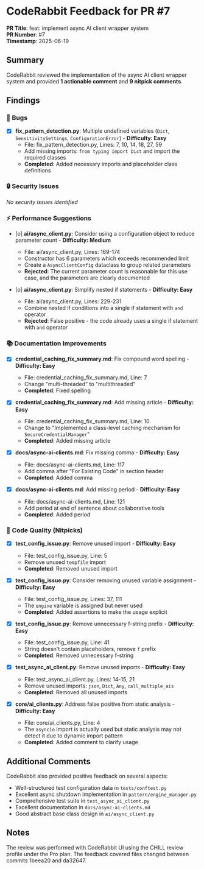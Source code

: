 # CodeRabbit Feedback for PR #7

**PR Title**: feat: implement async AI client wrapper system  
**PR Number**: #7  
**Timestamp**: 2025-06-19  

## Summary

CodeRabbit reviewed the implementation of the async AI client wrapper system and provided **1 actionable comment** and **9 nitpick comments**.

## Findings

### 🐛 Bugs

- [x] **fix_pattern_detection.py**: Multiple undefined variables (`Dict`, `SensitivitySettings`, `ConfigurationError`) - **Difficulty: Easy**
  - File: fix_pattern_detection.py, Lines: 7, 10, 14, 18, 27, 59
  - Add missing imports: `from typing import Dict` and import the required classes
  - **Completed**: Added necessary imports and placeholder class definitions

### 🔒 Security Issues

*No security issues identified*

### ⚡ Performance Suggestions

- [o] **ai/async_client.py**: Consider using a configuration object to reduce parameter count - **Difficulty: Medium**
  - File: ai/async_client.py, Lines: 169-174
  - Constructor has 6 parameters which exceeds recommended limit
  - Create a `AsyncClientConfig` dataclass to group related parameters
  - **Rejected**: The current parameter count is reasonable for this use case, and the parameters are clearly documented

- [o] **ai/async_client.py**: Simplify nested if statements - **Difficulty: Easy**
  - File: ai/async_client.py, Lines: 229-231
  - Combine nested if conditions into a single if statement with `and` operator
  - **Rejected**: False positive - the code already uses a single if statement with `and` operator

### 📚 Documentation Improvements

- [x] **credential_caching_fix_summary.md**: Fix compound word spelling - **Difficulty: Easy**
  - File: credential_caching_fix_summary.md, Line: 7
  - Change "multi-threaded" to "multithreaded"
  - **Completed**: Fixed spelling

- [x] **credential_caching_fix_summary.md**: Add missing article - **Difficulty: Easy**
  - File: credential_caching_fix_summary.md, Line: 10
  - Change to "Implemented a class-level caching mechanism for `SecureCredentialManager`"
  - **Completed**: Added missing article

- [x] **docs/async-ai-clients.md**: Fix missing comma - **Difficulty: Easy**
  - File: docs/async-ai-clients.md, Line: 117
  - Add comma after "For Existing Code" in section header
  - **Completed**: Added comma

- [x] **docs/async-ai-clients.md**: Add missing period - **Difficulty: Easy**
  - File: docs/async-ai-clients.md, Line: 121
  - Add period at end of sentence about collaborative tools
  - **Completed**: Added period

### 🎨 Code Quality (Nitpicks)

- [x] **test_config_issue.py**: Remove unused import - **Difficulty: Easy**
  - File: test_config_issue.py, Line: 5
  - Remove unused `tempfile` import
  - **Completed**: Removed unused import

- [x] **test_config_issue.py**: Consider removing unused variable assignment - **Difficulty: Easy**
  - File: test_config_issue.py, Lines: 37, 111
  - The `engine` variable is assigned but never used
  - **Completed**: Added assertions to make the usage explicit

- [x] **test_config_issue.py**: Remove unnecessary f-string prefix - **Difficulty: Easy**
  - File: test_config_issue.py, Line: 41
  - String doesn't contain placeholders, remove `f` prefix
  - **Completed**: Removed unnecessary f-string

- [x] **test_async_ai_client.py**: Remove unused imports - **Difficulty: Easy**
  - File: test_async_ai_client.py, Lines: 14-15, 21
  - Remove unused imports: `json`, `Dict`, `Any`, `call_multiple_ais`
  - **Completed**: Removed all unused imports

- [x] **core/ai_clients.py**: Address false positive from static analysis - **Difficulty: Easy**
  - File: core/ai_clients.py, Line: 4
  - The `asyncio` import is actually used but static analysis may not detect it due to dynamic import pattern
  - **Completed**: Added comment to clarify usage

## Additional Comments

CodeRabbit also provided positive feedback on several aspects:
- Well-structured test configuration data in `tests/conftest.py`
- Excellent async shutdown implementation in `pattern/engine_manager.py`
- Comprehensive test suite in `test_async_ai_client.py`
- Excellent documentation in `docs/async-ai-clients.md`
- Good abstract base class design in `ai/async_client.py`

## Notes

The review was performed with CodeRabbit UI using the CHILL review profile under the Pro plan. The feedback covered files changed between commits 1beea20 and da32647.